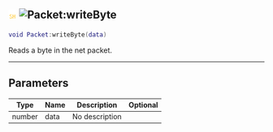 ## ![shared](../../.gitbook/assets/shared.png) ![Packet](./readme/packet "mention"):writeByte

```lua
void Packet:writeByte(data)
```

Reads a byte in the net packet.

------
## Parameters

| Type   | Name | Description | Optional |
| ------ | ---- | ----------- | -------: |
| number | data | No description |  |

